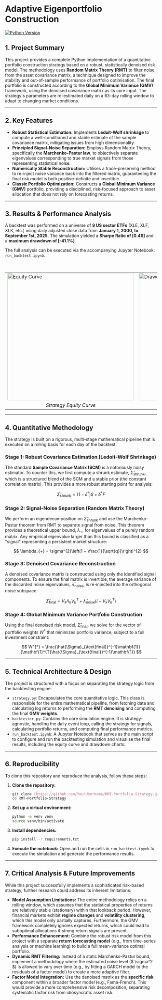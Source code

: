 # Adaptive Eigenportfolio Construction

[![Python Version](https://img.shields.io/badge/Python-3.9%2B-blue.svg)](https://python.org)

## 1. Project Summary

This project provides a complete Python implementation of a quantitative portfolio construction strategy based on a robust, statistically denoised risk model. The methodology uses **Random Matrix Theory (RMT)** to filter noise from the asset covariance matrix, a technique designed to improve the stability and out-of-sample performance of portfolio optimisation. The final portfolio is constructed according to the **Global Minimum Variance (GMV)** framework, using the denoised covariance matrix as its core input. The strategy's parameters are re-estimated daily on a 63-day rolling window to adapt to changing market conditions.

---

## 2. Key Features

* **Robust Statistical Estimation:** Implements **Ledoit-Wolf shrinkage** to compute a well-conditioned and stable estimate of the sample covariance matrix, mitigating issues from high dimensionality.
* **Principled Signal-Noise Separation:** Employs Random Matrix Theory, specifically the **Marchenko-Pastur law**, to objectively separate eigenvalues corresponding to true market signals from those representing statistical noise.
* **Numerically Stable Reconstruction:** Utilises a trace-preserving method to re-inject noise variance back into the filtered matrix, guaranteeing the final risk model is both positive-definite and invertible.
* **Classic Portfolio Optimization:** Constructs a **Global Minimum Variance (GMV)** portfolio, providing a disciplined, risk-focused approach to asset allocation that does not rely on forecasting returns.

---

## 3. Results & Performance Analysis

A backtest was performed on a universe of **9 US sector ETFs** (XLE, XLF, XLK, etc.) using daily adjusted close data from **January 1, 2000, to September 1st, 2025**. The simulation yielded a **Sharpe Ratio of [0.46]** and a **maximum drawdown of [-41.1%]**.

The full analysis can be executed via the accompanying Jupyter Notebook: `run_backtest.ipynb`.

<table>
  <tr>
    <td><img src="path/to/your/equity_curve_plot.png" alt="Equity Curve" width="420"></td>
    <td><img src="path/to/your/drawdown_plot.png" alt="Drawdown Chart" width="420"></td>
  </tr>
  <tr align="center">
    <td><em>Strategy Equity Curve</em></td>
    <td><em>Strategy Drawdown (%)</em></td>
  </tr>
</table>

---

## 4. Quantitative Methodology

The strategy is built on a rigorous, multi-stage mathematical pipeline that is executed on a rolling basis for each day of the backtest.

### Stage 1: Robust Covariance Estimation (Ledoit-Wolf Shrinkage)
The standard **Sample Covariance Matrix (SCM)** is a notoriously noisy estimator. To counter this, we first compute a shrunk estimate, $\hat{\Sigma}_{\text{shrunk}}$, which is a structured blend of the SCM and a stable prior (the constant correlation matrix). This provides a more robust starting point for analysis:

$$
\hat{\Sigma}_{\text{shrunk}} = (1 - \delta^{*}) S + \delta^{*} F
$$

### Stage 2: Signal-Noise Separation (Random Matrix Theory)
We perform an eigendecomposition on $\hat{\Sigma}_{\text{shrunk}}$ and use the Marchenko–Pastur theorem from RMT to separate signal from noise. This theorem provides a theoretical upper bound, $\lambda_{+}$, for eigenvalues of a purely random matrix. Any empirical eigenvalue larger than this bound is classified as a "signal" representing a persistent market structure:

$$
\lambda_{+} = \sigma^{2}\left(1 + \frac{1}{\sqrt{q}}\right)^{2}
$$

### Stage 3: Denoised Covariance Reconstruction
A denoised covariance matrix is constructed using only the identified signal components. To ensure the final matrix is invertible, the average variance of the discarded noise eigenvalues, $\bar{\lambda}_{\text{noise}}$, is re-injected into the orthogonal noise subspace:

$$
\hat{\Sigma}_{\text{final}} = V_{k}\Lambda_{k}V_{k}^{T} + \bar{\lambda}_{\text{noise}}\left(I - V_{k}V_{k}^{T}\right)
$$

### Stage 4: Global Minimum Variance Portfolio Construction
Using the final denoised risk model, $\hat{\Sigma}_{\text{final}}$, we solve for the vector of portfolio weights $W^{*}$ that minimizes portfolio variance, subject to a full investment constraint:

$$
W^{*} = \frac{\hat{\Sigma}_{\text{final}}^{-1}\mathbf{1}}
{\mathbf{1}^{T}\hat{\Sigma}_{\text{final}}^{-1}\mathbf{1}}
$$

---

## 5. Technical Architecture & Design

The project is structured with a focus on separating the strategy logic from the backtesting engine.

* `strategy.py`: Encapsulates the core quantitative logic. This class is responsible for the entire mathematical pipeline, from fetching data and calculating log returns to performing the **RMT denoising** and computing the final **GMV weights**.
* `backtester.py`: Contains the core simulation engine. It is strategy-agnostic, handling the daily event loop, calling the strategy for signals, calculating portfolio returns, and computing final performance metrics.
* `run_backtest.ipynb`: A Jupyter Notebook that serves as the main script to configure and run the backtesting simulation and visualise the final results, including the equity curve and drawdown charts.

---

## 6. Reproducibility

To clone this repository and reproduce the analysis, follow these steps:

1.  **Clone the repository:**
    ```bash
    git clone [https://github.com/YourUsername/RMT-Portfolio-Strategy.git](https://github.com/YourUsername/RMT-Portfolio-Strategy.git)
    cd RMT-Portfolio-Strategy
    ```

2.  **Set up a virtual environment:**
    ```bash
    python -m venv venv
    source venv/bin/activate
    ```

3.  **Install dependencies:**
    ```bash
    pip install -r requirements.txt
    ```

4.  **Execute the notebook:**
    Open and run the cells in `run_backtest.ipynb` to execute the simulation and generate the performance results.

---

## 7. Critical Analysis & Future Improvements

While this project successfully implements a sophisticated risk-based strategy, further research could address its inherent limitations:

* **Model Assumption Limitations:** The entire methodology relies on a rolling window, which assumes that the statistical properties of returns are relatively stable (stationary) within that lookback period. However, financial markets exhibit **regime changes** and **volatility clustering**, which this model only partially captures. Furthermore, the GMV framework completely ignores expected returns, which could lead to suboptimal allocations if strong return signals are present.
* **Performance Enhancement:** Combine the robust risk model from this project with a separate **return forecasting model** (e.g., from time-series analysis or machine learning) to build a full mean-variance optimal portfolio.
* **Dynamic RMT Filtering:** Instead of a static Marchenko-Pastur bound, implement a methodology where the estimated noise level ($ \sigma^2 $) is allowed to vary over time (e.g., by fitting a GARCH model to the residuals of a factor model) to create a more adaptive filter.
* **Factor Model Integration:** Use the denoised matrix as the **specific risk** component within a broader factor model (e.g., Fama-French). This would provide a more comprehensive risk decomposition, separating systematic factor risk from idiosyncratic asset risk.
````eof
